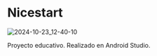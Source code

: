 
# Nicestart
![2024-10-23_12-40-10](https://github.com/user-attachments/assets/657bdf09-4f6b-464f-93ff-306549c09566)


Proyecto educativo. Realizado en Android Studio.



